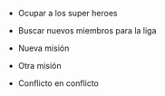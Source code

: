 * Ocupar a los super heroes
* Buscar nuevos miembros para la liga
* Nueva misión
* Otra misión

* Conflicto en conflicto